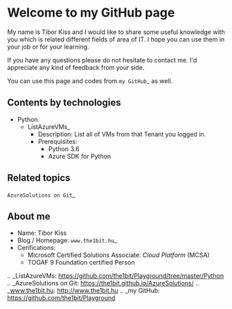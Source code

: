 Welcome to my GitHub page
=====

My name is Tibor Kiss and I would like to share some useful knowledge with you which is related different fields of area of IT. I hope you can use them in your job or for your learning.

If you have any questions please do not hesitate to contact me. I'd appreciate any kind of feedback from your side.

You can use this page and codes from `my GitHub`_ as well.

Contents by technologies
--------

* Python
	* ListAzureVMs_
		* Description: List all of VMs from that Tenant you logged in.
		* Prerequisites:
			* Python 3.6
			* Azure SDK for Python



Related topics
--------
`AzureSolutions on Git`_

About me
--------
* Name: Tibor Kiss
* Blog / Homepage: `www.the1bit.hu`_
* Cerifications:
	* Microsoft Certified Solutions Associate: *Cloud Platform* (MCSA)
	* TOGAF 9 Foundation certified Person

.. _ListAzureVMs: https://github.com/the1bit/Playground/tree/master/Python
.. _AzureSolutions on Git: https://the1bit.github.io/AzureSolutions/
.. _www.the1bit.hu: http://www.the1bit.hu
.. _my GitHub: https://github.com/the1bit/Playground